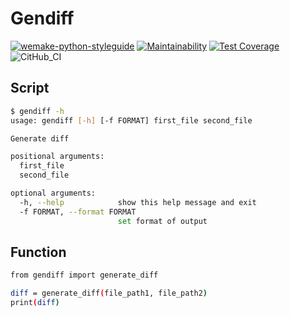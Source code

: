 # Gendiff

[![wemake-python-styleguide](https://img.shields.io/badge/style-wemake-000000.svg)](https://github.com/wemake-services/wemake-python-styleguide)
[![Maintainability](https://api.codeclimate.com/v1/badges/819fe1aa42985a7b2dc5/maintainability)](https://codeclimate.com/github/AABur/python-project-lvl2/maintainability)
[![Test Coverage](https://api.codeclimate.com/v1/badges/819fe1aa42985a7b2dc5/test_coverage)](https://codeclimate.com/github/AABur/python-project-lvl2/test_coverage)
![CitHub_CI](https://github.com/AABur/python-project-lvl2/workflows/CitHub_CI/badge.svg)

## Script

```bash
$ gendiff -h
usage: gendiff [-h] [-f FORMAT] first_file second_file

Generate diff

positional arguments:
  first_file
  second_file

optional arguments:
  -h, --help            show this help message and exit
  -f FORMAT, --format FORMAT
                        set format of output
```

## Function

```bash
from gendiff import generate_diff

diff = generate_diff(file_path1, file_path2)
print(diff)
```
